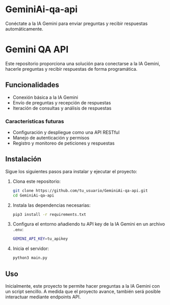 # GeminiAi-qa-api
Conéctate a la IA Gemini para enviar preguntas y recibir respuestas automáticamente.

# Gemini QA API

Este repositorio proporciona una solución para conectarse a la IA Gemini, hacerle preguntas y recibir respuestas de forma programática. 

## Funcionalidades

- Conexión básica a la IA Gemini
- Envío de preguntas y recepción de respuestas
- Iteración de consultas y análisis de respuestas

### Características futuras

- Configuración y despliegue como una API RESTful
- Manejo de autenticación y permisos
- Registro y monitoreo de peticiones y respuestas

## Instalación

Sigue los siguientes pasos para instalar y ejecutar el proyecto:

1. Clona este repositorio:

    ```bash
    git clone https://github.com/tu_usuario/GeminiAi-qa-api.git
    cd GeminiAi-qa-api
    ```

2. Instala las dependencias necesarias:

    ```bash
    pip3 install -r requirements.txt
    ```

3. Configura el entorno añadiendo tu API key de la IA Gemini en un archivo `.env`:

    ```bash
    GEMINI_API_KEY=tu_apikey
    ```

4. Inicia el servidor:

    ```bash
   python3 main.py
    ```

## Uso

Inicialmente, este proyecto te permite hacer preguntas a la IA Gemini con un script sencillo. A medida que el proyecto avance, también será posible interactuar mediante endpoints API.
